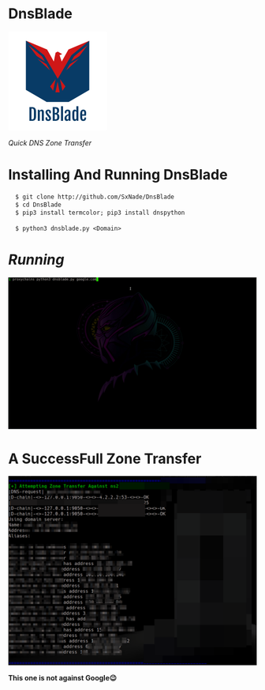 # DnsBlade

![Capture](https://github.com/SxNade/DnsBlade/blob/main/DnsBlade.png)

*Quick DNS Zone Transfer*

# Installing  And Running DnsBlade

      $ git clone http://github.com/SxNade/DnsBlade
      $ cd DnsBlade
      $ pip3 install termcolor; pip3 install dnspython

      $ python3 dnsblade.py <Domain>
 
 # *Running*
 
 ![Capture](https://github.com/SxNade/DnsBlade/blob/main/DnsBlade.gif)
 
 # A SuccessFull Zone Transfer
 
![Capture](https://github.com/SxNade/DnsBlade/blob/main/dnsblade.png)

**This one is not against Google😉️**

